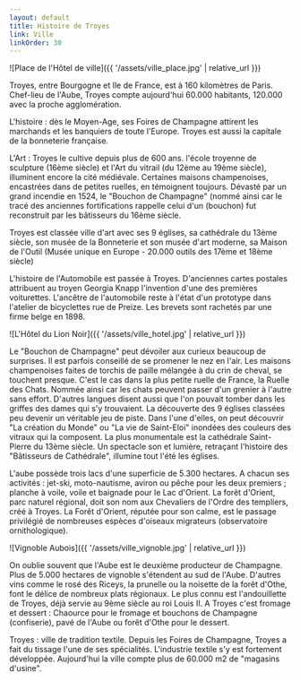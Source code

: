 ```yaml
---
layout: default
title: Histoire de Troyes
link: Ville
linkOrder: 30
---
```

![Place de l'Hôtel de ville]({{ '/assets/ville_place.jpg' | relative_url }})

Troyes, entre Bourgogne et Ile de France, est à 160 kilomètres de Paris.
Chef-lieu de l'Aube, Troyes compte aujourd'hui 60.000 habitants, 120.000 avec la proche agglomération.

L'histoire : dès le Moyen-Age, ses Foires de Champagne attirent les marchands et les banquiers de toute l'Europe. Troyes est aussi la capitale de la bonneterie française.

L'Art : Troyes le cultive depuis plus de 600 ans. l'école troyenne de sculpture (16ème siècle) et l'Art du vitrail (du 12ème au 19ème siècle), illuminent encore la cité médiévale. Certaines maisons champenoises, encastrées dans de petites ruelles, en témoignent toujours. Dévasté par un grand incendie en 1524, le "Bouchon de Champagne"
(nommé ainsi car le tracé des anciennes fortifications rappelle celui d'un (bouchon) fut reconstruit par les bâtisseurs du 16ème siècle.

Troyes est classée ville d'art avec ses 9 églises, sa cathédrale du 13ème siècle, son musée de la Bonneterie et son musée d'art moderne, sa Maison de l'Outil (Musée unique en Europe - 20.000 outils des 17ème et 18ème siècle)

L'histoire de l'Automobile est passée à Troyes. D'anciennes cartes postales attribuent au troyen Georgia Knapp l'invention d'une des premières voiturettes. L'ancêtre de l'automobile reste à l'état d'un prototype dans l'atelier de bicyclettes rue de Preize. Les brevets sont rachetés par une firme belge en 1898.

![L'Hôtel du Lion Noir]({{ '/assets/ville_hotel.jpg' | relative_url }})

Le "Bouchon de Champagne" peut dévoiler aux curieux beaucoup de surprises. Il est parfois conseillé de se promener le nez en l'air. Les maisons champenoises faites de torchis de paille mélangée à du crin de cheval, se touchent presque. C'est le cas dans la plus petite ruelle de France, la Ruelle des Chats. Nommée ainsi car les chats peuvent passer d'un grenier à l'autre sans effort. D'autres langues disent aussi que l'on pouvait tomber dans les griffes des dames qui s'y trouvaient. La découverte des 9 églises classées peu devenir un véritable jeu de piste. Dans l'une d'elles, on peut découvrir "La création du Monde" ou "La vie de Saint-Eloi" inondées des couleurs des vitraux qui la composent. La plus monumentale est la cathédrale Saint-Pierre du 13ème siècle. Un spectacle son et lumière, retraçant l'histoire des "Bâtisseurs de Cathédrale", illumine tout l'été les églises.

L'aube possède trois lacs d'une superficie de 5.300 hectares. A chacun ses activités : jet-ski, moto-nautisme, aviron ou pêche pour les deux premiers ; planche à voile, voile et baignade pour le Lac d'Orient. La forêt d'Orient, parc naturel régional, doit son nom aux Chevaliers de l'Ordre des templiers, créé à Troyes. La Forêt d'Orient, réputée pour son calme, est le passage privilégié de nombreuses espèces d'oiseaux migrateurs
(observatoire ornithologique).

![Vignoble Aubois]({{ '/assets/ville_vignoble.jpg' | relative_url }})

On oublie souvent que l'Aube est le deuxième producteur de Champagne.
Plus de 5.000 hectares de vignoble s'étendent au sud de l'Aube. D'autres vins comme le rosé des Riceys, la prunelle ou la noisette de la forêt d'Othe, font le délice de nombreux plats régionaux. Le plus connu est l'andouillette de Troyes, déjà servie au 9ème siècle au roi Louis II. A Troyes c'est fromage et dessert : Chaource pour le fromage et bouchons de Champagne (confiserie), pavé de l'Aube ou forêt d'Othe pour le dessert.

Troyes : ville de tradition textile. Depuis les Foires de Champagne, Troyes a fait du tissage l'une de ses spécialités. L'industrie textile s'y est fortement développée.
Aujourd'hui la ville compte plus de 60.000 m2 de "magasins d'usine".
